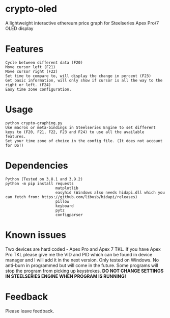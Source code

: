 # crypto-oled
A lightweight interactive ethereum price graph for Steelseries Apex Pro/7 OLED display

# Features
```
Cycle between different data (F20)
Move cursor left (F21)
Move cursor right (F22)
Set time to compare to, will display the change in percent (F23)
Get basic information, will only show if cursor is all the way to the right or left. (F24)
Easy time zone configuration.
```

# Usage
```
python crypto-graphing.py
Use macros or meta-bindings in Steelseries Engine to set different keys to (F20, F21, F22, F23 and F24) to use all the available features.
Set your time zone of choice in the config file. (It does not account for DST)
```

# Dependencies
```
Python (Tested on 3.8.1 and 3.9.2)
python -m pip install requests
                      matplotlib
                      easyhid (Windows also needs hidapi.dll which you can fetch from: https://github.com/libusb/hidapi/releases)
                      pillow
                      keyboard
                      pytz
                      configparser
```

# Known issues
Two devices are hard coded - Apex Pro and Apex 7 TKL.
If you have Apex Pro TKL please give me the VID and PID which can be found in device manager and I will add it in the next version.
Only tested on Windows. No anti-burn in programmed but will come in the future. Some programs will stop the program from picking up keystrokes. **DO NOT CHANGE SETTINGS IN STEELSERIES ENGINE WHEN PROGRAM IS RUNNING!**

# Feedback
Please leave feedback.


